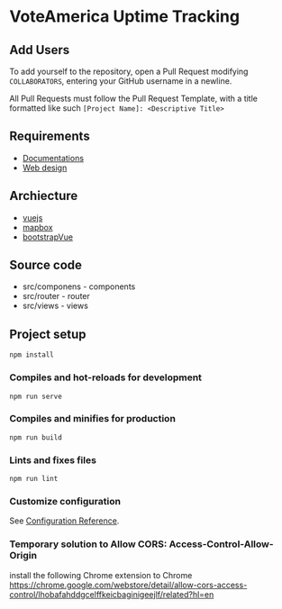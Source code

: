 # VoteAmerica Uptime Tracking

## Add Users

To add yourself to the repository, open a Pull Request modifying `COLLABORATORS`, entering your GitHub username in a newline.

All Pull Requests must follow the Pull Request Template, with a title formatted like such `[Project Name]: <Descriptive Title>`

## Requirements

- [Documentations](https://drive.google.com/drive/folders/1owdnKXvx-FyYvALV9cWvn-TwQ8FGJoUA)
- [Web design](https://www.figma.com/file/yaOVkojOzh5EOd0u2C80xW/Vote-America?node-id=0%3A1)

## Archiecture

- [vuejs](https://vuejs.org/)
- [mapbox](https://www.mapbox.com/maps)
- [bootstrapVue](https://bootstrap-vue.org/)

## Source code

- src/componens - components
- src/router - router
- src/views - views

## Project setup

```
npm install
```

### Compiles and hot-reloads for development

```
npm run serve
```

### Compiles and minifies for production

```
npm run build
```

### Lints and fixes files

```
npm run lint
```

### Customize configuration

See [Configuration Reference](https://cli.vuejs.org/config/).

### Temporary solution to Allow CORS: Access-Control-Allow-Origin

install the following Chrome extension to Chrome
https://chrome.google.com/webstore/detail/allow-cors-access-control/lhobafahddgcelffkeicbaginigeejlf/related?hl=en
